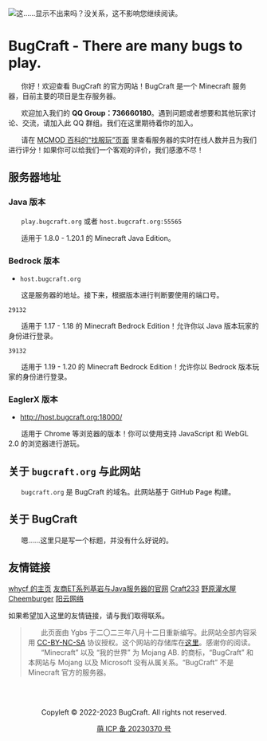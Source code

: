 
![这……显示不出来吗？没关系，这不影响您继续阅读。](bugcraft.png)

# BugCraft - There are many bugs to play.

ㅤㅤ你好！欢迎查看 BugCraft 的官方网站！BugCraft 是一个 Minecraft 服务器，目前主要的项目是生存服务器。

ㅤㅤ欢迎加入我们的 **QQ Group：736660180**。遇到问题或者想要和其他玩家讨论、交流，请加入此 QQ 群组。我们在这里期待着你的加入。

ㅤㅤ请在 [MCMOD 百科的“找服玩”页面](https://play.mcmod.cn/sv20187398.html) 里查看服务器的实时在线人数并且为我们进行评分！如果你可以给我们一个客观的评价，我们感激不尽！

## 服务器地址

### Java 版本

ㅤㅤ`play.bugcraft.org` 或者 `host.bugcraft.org:55565`

ㅤㅤ适用于 1.8.0 - 1.20.1 的 Minecraft Java Edition。

### Bedrock 版本

* `host.bugcraft.org`

ㅤㅤ这是服务器的地址。接下来，根据版本进行判断要使用的端口号。

`29132`

ㅤㅤ适用于 1.17 - 1.18 的 Minecraft Bedrock Edition！允许你以 Java 版本玩家的身份进行登录。

`39132`

ㅤㅤ适用于 1.19 - 1.20 的 Minecraft Bedrock Edition！允许你以 Bedrock 版本玩家的身份进行登录。

### EaglerX 版本

* http://host.bugcraft.org:18000/

ㅤㅤ适用于 Chrome 等浏览器的版本！你可以使用支持 JavaScript 和 WebGL 2.0 的浏览器进行游玩。

## 关于 `bugcraft.org` 与此网站

ㅤㅤ`bugcraft.org` 是 BugCraft 的域名。此网站基于 GitHub Page 构建。

## 关于 BugCraft

ㅤㅤ嗯……这里只是写一个标题，并没有什么好说的。

## 友情链接

[whycf 的主页](http://cyzs.tk/)
[友商ET系列基岩与Java服务器的官网](http://不如原神.下次一定.com/)
[Craft233](https://www.craft233.top/)
[野原灌水屋](https://www.sxc258.top/)
[Cheemburger](http://byd.cheemburger.top/)
[阳云网络](http://itgov.cloud/)

如果希望加入这里的友情链接，请与我们取得联系。

> ㅤㅤ此页面由 Ygbs 于二〇二三年八月十二日重新编写。此网站全部内容采用 [CC-BY-NC-SA](https://creativecommons.org/licenses/by-nc-sa/4.0/deed.zh) 协议授权。这个网站的存储库在[这里](https://github.com/Bug-Craft/bugcraft.org)。感谢你的阅读。
ㅤㅤ“Minecraft” 以及 “我的世界” 为 Mojang AB. 的商标，“BugCraft” 和本网站与 Mojang 以及 Microsoft 没有从属关系。“BugCraft” 不是 Minecraft 官方的服务器。

ㅤ
<div style="display: flex; justify-content: center; align-items: center">
    <p>Copyleft © 2022-2023 BugCraft. All rights not reserved.</p>
</div>

<div style="display: flex; justify-content: center; align-items: center">
    <a href="https://icp.gov.moe/?keyword=20230370" target="_blank">萌 ICP 备 20230370 号</a>
</div>
ㅤ
